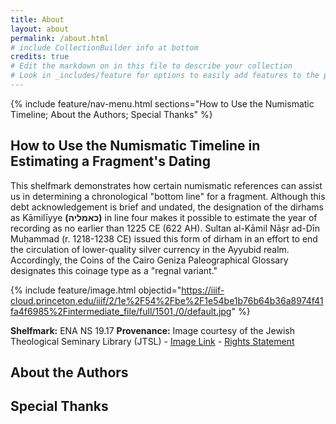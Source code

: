 ```yaml
---
title: About
layout: about
permalink: /about.html
# include CollectionBuilder info at bottom
credits: true
# Edit the markdown on in this file to describe your collection
# Look in _includes/feature for options to easily add features to the page
---
```


{% include feature/nav-menu.html sections="How to Use the Numismatic Timeline; About the Authors; Special Thanks" %}

## How to Use the Numismatic Timeline in Estimating a Fragment's Dating

This shelfmark demonstrates how certain numismatic references can assist us in determining a chronological "bottom line" for a fragment. Although this debt acknowledgement is brief and undated, the designation of the dirhams as Kāmilīyye **(כאמליה)** in line four makes it possible to estimate the year of recording as no earlier than 1225 CE (622 AH). Sultan al-Kāmil Nāṣr ad-Dīn Muḥammad (r. 1218-1238 CE) issued this form of dirham in an effort to end the circulation of lower-quality silver currency in the Ayyubid realm. Accordingly, the Coins of the Cairo Geniza Paleographical Glossary designates this coinage type as a "regnal variant." 

{% include feature/image.html objectid="https://iiif-cloud.princeton.edu/iiif/2/1e%2F54%2Fbe%2F1e54be1b76b64b36a8974f41fa4f6985%2Fintermediate_file/full/1501,/0/default.jpg" %}

**Shelfmark:** ENA NS 19.17 **Provenance:** Image courtesy of the Jewish Theological Seminary Library (JTSL) - [Image Link](https://dpul.princeton.edu/cairo_geniza/catalog/dcwd3766241) - [Rights Statement](https://creativecommons.org/publicdomain/zero/1.0/)



## About the Authors

## Special Thanks
